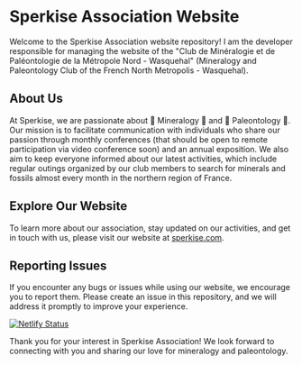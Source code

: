 # Sperkise Association Website

Welcome to the Sperkise Association website repository! I am the developer
responsible for managing the website of the "Club de Minéralogie et de
Paléontologie de la Métropole Nord - Wasquehal" (Mineralogy and Paleontology
Club of the French North Metropolis - Wasquehal).

## About Us

At Sperkise, we are passionate about 💎 Mineralogy 💎 and 🦖 Paleontology 🦕.
Our mission is to facilitate communication with individuals who share our
passion through monthly conferences (that should be open to remote participation
via video conference soon) and an annual exposition. We also aim to keep
everyone informed about our latest activities, which include regular outings
organized by our club members to search for minerals and fossils almost every
month in the northern region of France.

## Explore Our Website

To learn more about our association, stay updated on our activities, and get in
touch with us, please visit our website at [sperkise.com](https://sperkise.com).

## Reporting Issues

If you encounter any bugs or issues while using our website, we encourage you to
report them. Please create an issue in this repository, and we will address it
promptly to improve your experience.

[![Netlify Status](https://api.netlify.com/api/v1/badges/92c6e842-f132-4394-bd8c-4ff1a8508e3b/deploy-status)](https://app.netlify.com/projects/glistening-marshmallow-20fdc1/deploys)

Thank you for your interest in Sperkise Association! We look forward to
connecting with you and sharing our love for mineralogy and paleontology.